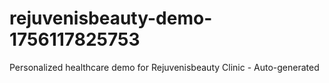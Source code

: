 # rejuvenisbeauty-demo-1756117825753
Personalized healthcare demo for Rejuvenisbeauty Clinic - Auto-generated
